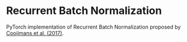 # Recurrent Batch Normalization
PyTorch implementation of Recurrent Batch Normalization proposed by [Cooijmans et al. (2017)](https://arxiv.org/abs/1603.09025).
